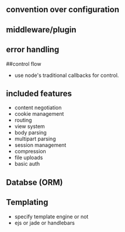 ## convention over configuration

## middleware/plugin

## error handling

##control flow
  * use node's traditional callbacks for control.

## included features
  * content negotiation
  * cookie management
  * routing
  * view system
  * body parsing
  * multipart parsing
  * session management
  * compression
  * file uploads
  * basic auth

## Databse (ORM)

## Templating
 * specify template engine or not
 * ejs or jade or handlebars
